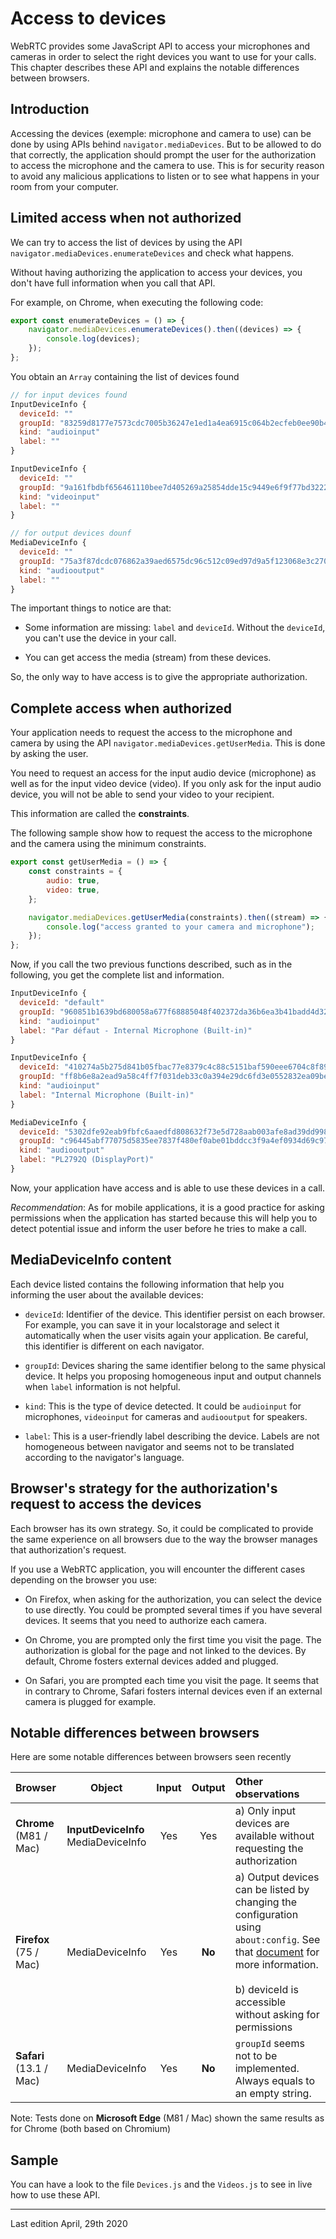 # Access to devices

WebRTC provides some JavaScript API to access your microphones and cameras in order to select the right devices you want to use for your calls. This chapter describes these API and explains the notable differences between browsers.

## Introduction

Accessing the devices (exemple: microphone and camera to use) can be done by using APIs behind `navigator.mediaDevices`. But to be allowed to do that correctly, the application should prompt the user for the authorization to access the microphone and the camera to use. This is for security reason to avoid any malicious applications to listen or to see what happens in your room from your computer.

## Limited access when not authorized

We can try to access the list of devices by using the API `navigator.mediaDevices.enumerateDevices` and check what happens.

Without having authorizing the application to access your devices, you don't have full information when you call that API.

For example, on Chrome, when executing the following code:

```js
export const enumerateDevices = () => {
    navigator.mediaDevices.enumerateDevices().then((devices) => {
        console.log(devices);
    });
};
```

You obtain an `Array` containing the list of devices found

```js
// for input devices found
InputDeviceInfo {
  deviceId: ""
  groupId: "83259d8177e7573cdc7005b36247e1ed1a4ea6915c064b2ecfeb0ee90b43a448"
  kind: "audioinput"
  label: ""
}

InputDeviceInfo {
  deviceId: ""
  groupId: "9a161fbdbf656461110bee7d405269a25854dde15c9449e6f9f77bd3222192f4"
  kind: "videoinput"
  label: ""
}

// for output devices dounf
MediaDeviceInfo {
  deviceId: ""
  groupId: "75a3f87dcdc076862a39aed6575dc96c512c09ed97d9a5f123068e3c2705c063"
  kind: "audiooutput"
  label: ""
}
```

The important things to notice are that:

-   Some information are missing: `label` and `deviceId`. Without the `deviceId`, you can't use the device in your call.

-   You can get access the media (stream) from these devices.

So, the only way to have access is to give the appropriate authorization.

## Complete access when authorized

Your application needs to request the access to the microphone and camera by using the API `navigator.mediaDevices.getUserMedia`. This is done by asking the user.

You need to request an access for the input audio device (microphone) as well as for the input video device (video). If you only ask for the input audio device, you will not be able to send your video to your recipient.

This information are called the **constraints**.

The following sample show how to request the access to the microphone and the camera using the minimum constraints.

```js
export const getUserMedia = () => {
    const constraints = {
        audio: true,
        video: true,
    };

    navigator.mediaDevices.getUserMedia(constraints).then((stream) => {
        console.log("access granted to your camera and microphone");
    });
};
```

Now, if you call the two previous functions described, such as in the following, you get the complete list and information.

```js
InputDeviceInfo {
  deviceId: "default"
  groupId: "960851b1639bd680058a677f68885048f402372da36b6ea3b41badd4d32ad17d"
  kind: "audioinput"
  label: "Par défaut - Internal Microphone (Built-in)"
}

InputDeviceInfo {
  deviceId: "410274a5b275d841b05fbac77e8379c4c88c5151baf590eee6704c8f89f9c97b"
  groupId: "ff8b6e8a2ead9a58c4ff7f031deb33c0a394e29dc6fd3e0552832ea09be1192b"
  kind: "audioinput"
  label: "Internal Microphone (Built-in)"
}

MediaDeviceInfo {
  deviceId: "5302dfe92eab9fbfc6aaedfd808632f73e5d728aab003afe8ad39dd9988a1a1a"
  groupId: "c96445abf77075d5835ee7837f480ef0abe01bddcc3f9a4ef0934d69c9714ae2"
  kind: "audiooutput"
  label: "PL2792Q (DisplayPort)"
}
```

Now, your application have access and is able to use these devices in a call.

_Recommendation_: As for mobile applications, it is a good practice for asking permissions when the application has started because this will help you to detect potential issue and inform the user before he tries to make a call.

## MediaDeviceInfo content

Each device listed contains the following information that help you informing the user about the available devices:

-   `deviceId`: Identifier of the device. This identifier persist on each browser. For example, you can save it in your localstorage and select it automatically when the user visits again your application. Be careful, this identifier is different on each navigator.

-   `groupId`: Devices sharing the same identifier belong to the same physical device. It helps you proposing homogeneous input and output channels when `label` information is not helpful.

-   `kind`: This is the type of device detected. It could be `audioinput` for microphones, `videoinput` for cameras and `audiooutput` for speakers.

-   `label`: This is a user-friendly label describing the device. Labels are not homogeneous between navigator and seems not to be translated according to the navigator's language.

## Browser's strategy for the authorization's request to access the devices

Each browser has its own strategy. So, it could be complicated to provide the same experience on all browsers due to the way the browser manages that authorization's request.

If you use a WebRTC application, you will encounter the different cases depending on the browser you use:

-   On Firefox, when asking for the authorization, you can select the device to use directly. You could be prompted several times if you have several devices. It seems that you need to authorize each camera.

-   On Chrome, you are prompted only the first time you visit the page. The authorization is global for the page and not linked to the devices. By default, Chrome fosters external devices added and plugged.

-   On Safari, you are prompted each time you visit the page. It seems that in contrary to Chrome, Safari fosters internal devices even if an external camera is plugged for example.

## Notable differences between browsers

Here are some notable differences between browsers seen recently

| Browser                    | Object                                 | Input | Output | Other observations                                                                                                                                                                                                                                                              |
| :------------------------- | -------------------------------------- | :---: | :----: | :------------------------------------------------------------------------------------------------------------------------------------------------------------------------------------------------------------------------------------------------------------------------------ |
| **Chrome**<br>(M81 / Mac)  | **InputDeviceInfo**<br>MediaDeviceInfo |  Yes  |  Yes   | a) Only input devices are available without requesting the authorization                                                                                                                                                                                                        |
| **Firefox**<br>(75 / Mac)  | MediaDeviceInfo                        |  Yes  | **No** | a) Output devices can be listed by changing the configuration using `about:config`. See that [document](https://developer.mozilla.org/en-US/docs/Web/API/MediaDevices/enumerateDevices) for more information.<br/><br/>b) deviceId is accessible without asking for permissions |
| **Safari**<br>(13.1 / Mac) | MediaDeviceInfo                        |  Yes  | **No** | `groupId` seems not to be implemented. Always equals to an empty string.                                                                                                                                                                                                        |

Note: Tests done on **Microsoft Edge** (M81 / Mac) shown the same results as for Chrome (both based on Chromium)

## Sample

You can have a look to the file `Devices.js` and the `Videos.js` to see in live how to use these API.

---

Last edition April, 29th 2020
